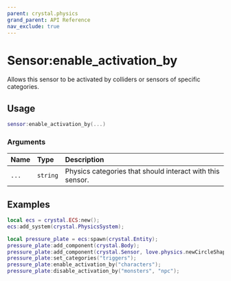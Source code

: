 ```yaml
---
parent: crystal.physics
grand_parent: API Reference
nav_exclude: true
---
```


# Sensor:enable_activation_by

Allows this sensor to be activated by colliders or sensors of specific categories.

## Usage

```lua
sensor:enable_activation_by(...)
```

### Arguments

| Name  | Type     | Description                                               |
| :---- | :------- | :-------------------------------------------------------- |
| `...` | `string` | Physics categories that should interact with this sensor. |

## Examples

```lua
local ecs = crystal.ECS:new();
ecs:add_system(crystal.PhysicsSystem);

local pressure_plate = ecs:spawn(crystal.Entity);
pressure_plate:add_component(crystal.Body);
pressure_plate:add_component(crystal.Sensor, love.physics.newCircleShape(4));
pressure_plate:set_categories("triggers");
pressure_plate:enable_activation_by("characters");
pressure_plate:disable_activation_by("monsters", "npc");
```
